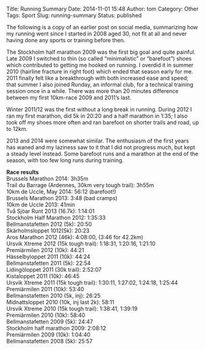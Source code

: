 Title: Running Summary
Date: 2014-11-01 15:48
Author: tom
Category: Other
Tags: Sport
Slug: running-summary
Status: published

The following is a copy of an earlier post on social media, summarizing
how my running went since I started in 2008 aged 30, not fit at all and
never having done any sports or training before then.  
<!--more-->

The Stockholm half marathon 2009 was the first big goal and quite
painful. Late 2009 I switched to thin (so called “minimalistic” or
“barefoot”) shoes which contributed to getting me hooked on running. I
overdid it in summer 2010 (hairline fracture in right foot) which ended
that season early for me. 2011 finally felt like a breakthrough with
both increased ease and speed; that summer I also joined Runday, an
informal club, for a technical training session once in a while. There
was more than 20 minutes difference between my first 10km-race 2009 and
2011’s last.

Winter 2011/12 was the first without a long break in running. During
2012 I ran my first marathon, did 5k in 20:20 and a half marathon in
1:35; I also took off my shoes more often and ran barefoot on shorter
trails and road, up to 12km.

2013 and 2014 were somewhat similar. The enthusiasm of the first years
has waned and my laziness saw to it that I did not progress much, but
kept a steady level instead. Some barefoot runs and a marathon at the
end of the season, with too few long runs during training.

**Race results**  
Brussels Marathon 2014: 3h35m  
Trail du Barrage (Ardennes, 30km very tough trail): 3h55m  
10km de Uccle, May 2014: 56:12 (barefoot!)  
Brussels Marathon 2013: 3:48 (bad cramps)  
10km de Uccle 2013: 41min  
Två Sjöar Runt 2013 (16.7k): 1:14:01  
Stockholm Half Marathon 2012: 1:35:33  
Bellmanstafetten 2012 (5k): 20:50  
Skärholmsloppet 1012(5k): 20:23  
Aros Marathon 2012 (46k): 4:08:00, (3:46 for 42.2km)  
Ursvik Xtreme 2012 (15k tough trail): 1:18:31, 1:20:16, 1:21:10  
Premiärmilen 2012 (10k): 44:21  
Hässelbyloppet 2011 (10k): 44:24  
Bellmanstafetten 2011 (5k): 22:54  
Lidingöloppet 2011 (30k trail): 2:52:07  
Kistaloppet 2011 (10k): 46:45  
Ursvik Xtreme 2011 (15k tough trail): 1:30:11, 1:27:02, 1:24:18,
1:25:44  
Premiärmilen 2011 (10k): 53:40  
Bellmanstafetten 2010 (5k, inj): 26:25  
Midnattsloppet 2010 (10k, inj last 2k): 58:11  
Ursvik Xtreme 2010 (15k tough trail): 1:38:41, 1:39:19  
Premiärmilen 2010 (10k): 58:40  
Bellmanstafetten 2009 (5k): 24:47  
Stockholm half marathon 2009: 2:08:12  
Premiärmilen 2009 (10k): 1:04:40  
Bellmanstafetten 2008 (5k): 25:57

